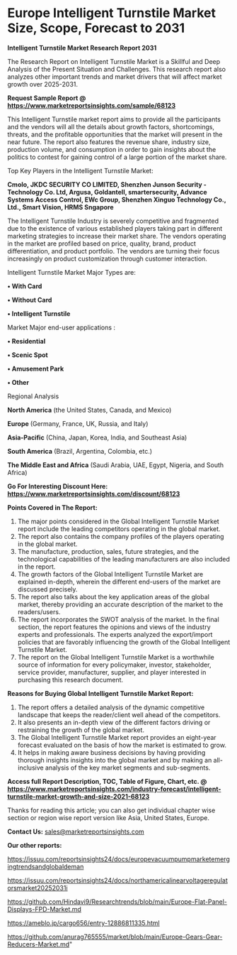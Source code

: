 # Europe Intelligent Turnstile Market Size, Scope, Forecast to 2031

<strong>Intelligent Turnstile Market Research Report 2031</strong>

The Research Report on Intelligent Turnstile Market is a Skillful and Deep Analysis of the Present Situation and Challenges. This research report also analyzes other important trends and market drivers that will affect market growth over 2025-2031.

<strong>Request Sample Report @ <a href=https://www.marketreportsinsights.com/sample/68123>https://www.marketreportsinsights.com/sample/68123</a></strong>

This Intelligent Turnstile market report aims to provide all the participants and the vendors will all the details about growth factors, shortcomings, threats, and the profitable opportunities that the market will present in the near future. The report also features the revenue share, industry size, production volume, and consumption in order to gain insights about the politics to contest for gaining control of a large portion of the market share.

Top Key Players in the Intelligent Turnstile Market:

<strong>Cmolo, JKDC SECURITY CO LIMITED, Shenzhen Junson Security -Technology Co. Ltd, Argusa, Goldantell, smartersecurity, Advance Systems Access Control, EWc Group, Shenzhen Xinguo Technology Co., Ltd., Smart Vision, HRMS Sngapore</strong>

The Intelligent Turnstile Industry is severely competitive and fragmented due to the existence of various established players taking part in different marketing strategies to increase their market share. The vendors operating in the market are profiled based on price, quality, brand, product differentiation, and product portfolio. The vendors are turning their focus increasingly on product customization through customer interaction.

Intelligent Turnstile Market Major Types are:

<strong>• With Card

• Without Card

• Intelligent Turnstile</strong>

Market Major end-user applications :

<strong>• Residential

• Scenic Spot

• Amusement Park

• Other</strong>

Regional Analysis

</u><strong><b>North America</b></strong> (the United States, Canada, and Mexico)

<strong><b>Europe </b></strong>(Germany, France, UK, Russia, and Italy)

<strong><b>Asia-Pacific</b></strong> (China, Japan, Korea, India, and Southeast Asia)

<strong><b>South America</b></strong> (Brazil, Argentina, Colombia, etc.)

<strong><b>The Middle East and Africa</b></strong> (Saudi Arabia, UAE, Egypt, Nigeria, and South Africa)

<strong>Go For Interesting Discount Here: <a href=https://www.marketreportsinsights.com/discount/68123>https://www.marketreportsinsights.com/discount/68123</a></strong>

<strong>Points Covered in The Report:</strong>
<ol>
  <li>The major points considered in the Global Intelligent Turnstile Market report include the leading competitors operating in the global market.</li>
  <li>The report also contains the company profiles of the players operating in the global market.</li>
  <li>The manufacture, production, sales, future strategies, and the technological capabilities of the leading manufacturers are also included in the report.</li>
  <li>The growth factors of the Global Intelligent Turnstile Market are explained in-depth, wherein the different end-users of the market are discussed precisely.</li>
  <li>The report also talks about the key application areas of the global market, thereby providing an accurate description of the market to the readers/users.</li>
  <li>The report incorporates the SWOT analysis of the market. In the final section, the report features the opinions and views of the industry experts and professionals. The experts analyzed the export/import policies that are favorably influencing the growth of the Global Intelligent Turnstile Market.</li>
  <li>The report on the Global Intelligent Turnstile Market is a worthwhile source of information for every policymaker, investor, stakeholder, service provider, manufacturer, supplier, and player interested in purchasing this research document.</li>
</ol>
<strong>Reasons for Buying Global Intelligent Turnstile Market Report:</strong>

<ol>
  <li>The report offers a detailed analysis of the dynamic competitive landscape that keeps the reader/client well ahead of the competitors.</li>
  <li>It also presents an in-depth view of the different factors driving or restraining the growth of the global market.</li>
  <li>The Global Intelligent Turnstile Market report provides an eight-year forecast evaluated on the basis of how the market is estimated to grow.</li>
  <li>It helps in making aware business decisions by having providing thorough insights insights into the global market and by making an all-inclusive analysis of the key market segments and sub-segments.</li>
</ol>
<strong>Access full Report Description, TOC, Table of Figure, Chart, etc. @ <a href=https://www.marketreportsinsights.com/industry-forecast/intelligent-turnstile-market-growth-and-size-2021-68123>https://www.marketreportsinsights.com/industry-forecast/intelligent-turnstile-market-growth-and-size-2021-68123</a></strong>


Thanks for reading this article; you can also get individual chapter wise section or region wise report version like Asia, United States, Europe.

<strong>Contact Us:</strong>
sales@marketreportsinsights.com

<strong>Our other reports:</strong>

<a href=https://issuu.com/reportsinsights24/docs/europevacuumpumpmarketemergingtrendsandglobaldeman>https://issuu.com/reportsinsights24/docs/europevacuumpumpmarketemergingtrendsandglobaldeman</a>

<a href=https://issuu.com/reportsinsights24/docs/northamericalinearvoltageregulatorsmarket20252031i>https://issuu.com/reportsinsights24/docs/northamericalinearvoltageregulatorsmarket20252031i</a>

<a href=https://github.com/Hindavi9/Researchtrends/blob/main/Europe-Flat-Panel-Displays-FPD-Market.md>https://github.com/Hindavi9/Researchtrends/blob/main/Europe-Flat-Panel-Displays-FPD-Market.md</a>

<a href=https://ameblo.jp/cargo656/entry-12886811335.html>https://ameblo.jp/cargo656/entry-12886811335.html</a>

<a href=https://github.com/anurag765555/market/blob/main/Europe-Gears-Gear-Reducers-Market.md>https://github.com/anurag765555/market/blob/main/Europe-Gears-Gear-Reducers-Market.md</a>"
